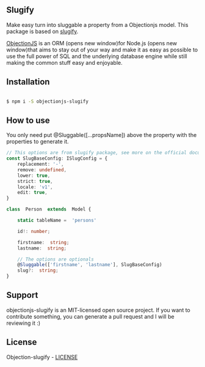 

## Slugify

Make easy turn into sluggable a property from a Objectionjs model. This package is based on [slugify](https://www.npmjs.com/package/slugify).

[ObjectionJS](https://vincit.github.io/objection.js/) is an ORM (opens new window)for Node.js (opens new window)that aims to stay out of your way and make it as easy as possible to use the full power of SQL and the underlying database engine while still making the common stuff easy and enjoyable.

## Installation

```bash

$ npm i -S objectionjs-slugify

```

## How to use

You only need put @Sluggable([...propsName])	above the property with the properties to generate it.	  

```typescript
// This options are from slugify package, see more on the official documentation.
const SlugBaseConfig: ISlugConfig = {
    replacement: '-',
    remove: undefined,
    lower: true,
    strict: true,
    locale: 'v1',
    edit: true,
}

class  Person  extends  Model {

	static tableName =  'persons'

	id!: number;

	firstname:  string;
	lastname:  string;

	// The options are optionals
	@Sluggable(['firstname', 'lastname'], SlugBaseConfig)
	slug?:  string;
}
```
  

## Support

  

objectionjs-slugify is an MIT-licensed open source project. If you want to contribute something, you can generate a pull request and I will be reviewing it :)


## License

Objection-slugify - [LICENSE](https://github.com/ralcorta/objectionjs-slugify/blob/main/LICENSE "LICENSE")

